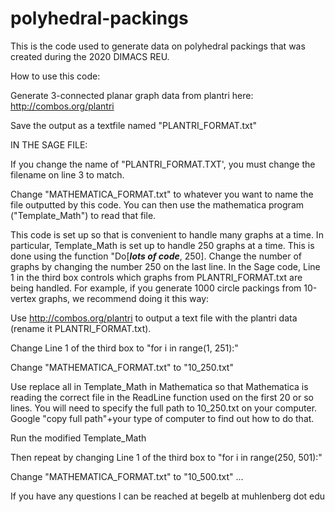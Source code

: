 # polyhedral-packings
This is the code used to generate data on polyhedral packings that was created during the 2020 DIMACS REU. 

How to use this code:

Generate 3-connected planar graph data from plantri here: http://combos.org/plantri 

Save the output as a textfile named "PLANTRI_FORMAT.txt"

IN THE SAGE FILE: 

If you change the name of "PLANTRI_FORMAT.TXT', you must change the filename on line 3 to match.

Change "MATHEMATICA_FORMAT.txt" to whatever you want to name the file outputted by this code. You can then use the mathematica program ("Template_Math") to read that file.

This code is set up so that is convenient to handle many graphs at a time. In particular, Template_Math is set up to handle 250 graphs at a time. This is done using the function "Do[***lots of code***, 250]. Change the number of graphs by changing the number 250 on the last line. In the Sage code, Line 1 in the third box controls which graphs from PLANTRI_FORMAT.txt are being handled. For example, if you generate 1000 circle packings from 10-vertex graphs, we recommend doing it this way:

Use http://combos.org/plantri to output a text file with the plantri data (rename it PLANTRI_FORMAT.txt).

Change Line 1 of the third box to "for i in range(1, 251):"

Change "MATHEMATICA_FORMAT.txt" to "10_250.txt"

Use replace all in Template_Math in Mathematica so that Mathematica is reading the correct file in the ReadLine function used on the first 20 or so lines. You will need to specify the full path to 10_250.txt on your computer. Google "copy full path"+your type of computer to find out how to do that.

Run the modified Template_Math

Then repeat by changing Line 1 of the third box to "for i in range(250, 501):"

Change "MATHEMATICA_FORMAT.txt" to "10_500.txt" ...

If you have any questions I can be reached at begelb at muhlenberg dot edu

